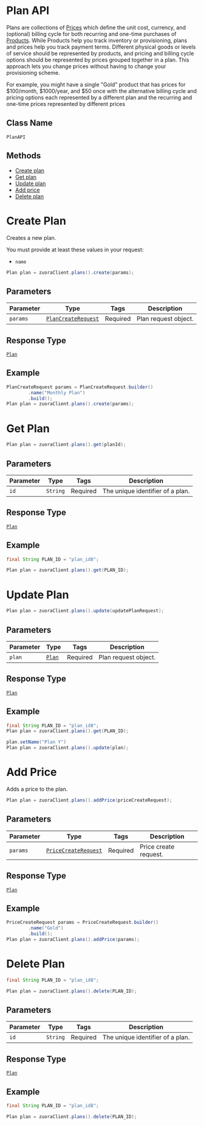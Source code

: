 # Plan API

Plans are collections of [Prices](/doc/price-api.md) which define the unit cost, currency, and (optional) billing cycle for both recurring and one-time purchases of [Products](/doc/product-api.md). While Products help you track inventory or provisioning, plans and prices help you track payment terms. Different physical goods or levels of service should be represented by products, and pricing and billing cycle options should be represented by prices grouped together in a plan. This approach lets you change prices without having to change your provisioning scheme.

For example, you might have a single "Gold" product that has prices for $100/month, $1000/year, and $50 once with the alternative billing cycle and pricing options each represented by a different plan and the recurring and one-time prices represented by different prices

## Class Name

`PlanAPI`

## Methods

* [Create plan](/doc/plan-api.md#create-plan)
* [Get plan](/doc/plan-api.md#get-plan)
* [Update plan](/doc/plan-api.md#update-plan)
* [Add price](/doc/plan-api.md#add-price)
* [Delete plan](/doc/plan-api.md#delete-plan)


# Create Plan

Creates a new plan.

You must provide at least these values in your request:

- `name`

```java
Plan plan = zuoraClient.plans().create(params);
```

## Parameters

| Parameter | Type | Tags | Description |
|  --- | --- | --- | --- |
| `params` | [`PlanCreateRequest`](/doc/models/plan-create-request.md) | Required | Plan request object. |

## Response Type

[`Plan`](/doc/models/plan.md)

## Example

```java
PlanCreateRequest params = PlanCreateRequest.builder()
        .name("Monthly Plan")
        .build();
Plan plan = zuoraClient.plans().create(params);
```

# Get Plan

```java
Plan plan = zuoraClient.plans().get(planId);
```

## Parameters

| Parameter | Type | Tags | Description |
|  --- | --- | --- | --- |
| `id` | `String` | Required | The unique identifier of a plan. |


## Response Type

[`Plan`](/doc/models/plan.md)


## Example 

```java
final String PLAN_ID = "plan_id8";

Plan plan = zuoraClient.plans().get(PLAN_ID);
```


# Update Plan

```java
Plan plan = zuoraClient.plans().update(updatePlanRequest);
```


## Parameters

| Parameter | Type | Tags | Description |
|  --- | --- | --- | --- |
| `plan` | [`Plan`](/doc/models/plan.md) | Required | Plan request object. |


## Response Type

[`Plan`](/doc/models/plan.md)


## Example 

```java
final String PLAN_ID = "plan_id8";
Plan plan = zuoraClient.plans().get(PLAN_ID);

plan.setName("Plan Y")
Plan plan = zuoraClient.plans().update(plan);
```

# Add Price

Adds a price to the plan.

```java
Plan plan = zuoraClient.plans().addPrice(priceCreateRequest);
```

## Parameters

| Parameter | Type | Tags | Description |
|  --- | --- | --- | --- |
| `params` | [`PriceCreateRequest`](/doc/models/price-create-request.md) | Required | Price create request. |

## Response Type

[`Plan`](/doc/models/plan.md)

## Example

```java
PriceCreateRequest params = PriceCreateRequest.builder()
        .name("Gold")
        .build();
Plan plan = zuoraClient.plans().addPrice(params);
```


# Delete Plan

```java
final String PLAN_ID = "plan_id8";

Plan plan = zuoraClient.plans().delete(PLAN_ID);
```

## Parameters

| Parameter | Type | Tags | Description |
|  --- | --- | --- | --- |
| `id` | `String` | Required | The unique identifier of a plan. |


## Response Type

[`Plan`](/doc/models/plan.md)


## Example 

```java
final String PLAN_ID = "plan_id8";

Plan plan = zuoraClient.plans().delete(PLAN_ID);
```



